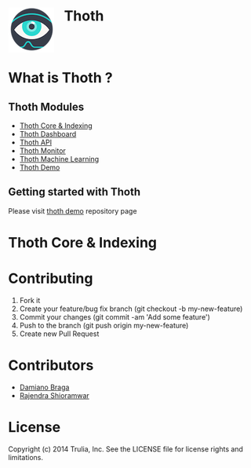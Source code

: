 <img align="left" src="thoth.png?raw=true">  &nbsp;&nbsp; Thoth
======================
<br><br>

What is Thoth ?
=====================
<Insert here Thoth project description and motivation>

Thoth Modules
----------------------------------
- [Thoth Core & Indexing](https://github.com/trulia/thoth)
- [Thoth Dashboard](https://github.com/trulia/thoth-dashboard)
- [Thoth API](https://github.com/trulia/thoth-api)
- [Thoth Monitor](https://github.com/trulia/thoth-monitor)
- [Thoth Machine Learning](https://github.com/trulia/thoth-ml)
- [Thoth Demo](https://github.com/trulia/thoth-demo)


Getting started with Thoth
---------------------------------
Please visit [thoth demo](https://github.com/trulia/thoth-demo) repository page

Thoth Core & Indexing
==============================



Contributing
=======================
1. Fork it
2. Create your feature/bug fix branch (git checkout -b my-new-feature)
3. Commit your changes (git commit -am 'Add some feature')
4. Push to the branch (git push origin my-new-feature)
5. Create new Pull Request

Contributors
=======================
- [Damiano Braga](https://github.com/dbraga)
- [Rajendra Shioramwar](https://github.com/rshioramwar)

License
=============
Copyright (c) 2014 Trulia, Inc. See the LICENSE file for license rights and limitations.